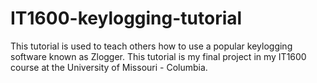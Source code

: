 # IT1600-keylogging-tutorial
This tutorial is used to teach others how to use a popular keylogging software known as Zlogger. This tutorial is my final project in my IT1600 course at the University of Missouri - Columbia.
